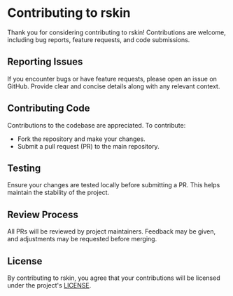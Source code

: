 # Contributing to rskin

Thank you for considering contributing to rskin! Contributions are welcome, including bug reports, feature requests, and code submissions.

## Reporting Issues

If you encounter bugs or have feature requests, please open an issue on GitHub. Provide clear and concise details along with any relevant context.

## Contributing Code

Contributions to the codebase are appreciated. To contribute:

- Fork the repository and make your changes.
- Submit a pull request (PR) to the main repository.

## Testing

Ensure your changes are tested locally before submitting a PR. This helps maintain the stability of the project.

## Review Process

All PRs will be reviewed by project maintainers. Feedback may be given, and adjustments may be requested before merging.

## License

By contributing to rskin, you agree that your contributions will be licensed under the project's [LICENSE](LICENSE).

